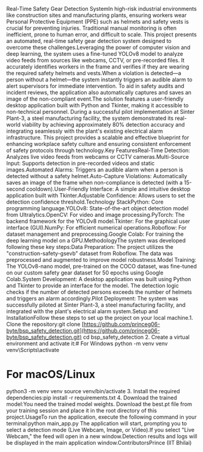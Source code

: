 Real-Time Safety Gear Detection SystemIn high-risk industrial environments like construction sites and manufacturing plants, ensuring workers wear Personal Protective Equipment (PPE) such as helmets and safety vests is crucial for preventing injuries. Traditional manual monitoring is often inefficient, prone to human error, and difficult to scale. This project presents an automated, real-time safety gear detection system designed to overcome these challenges.Leveraging the power of computer vision and deep learning, the system uses a fine-tuned YOLOv8 model to analyze video feeds from sources like webcams, CCTV, or pre-recorded files. It accurately identifies workers in the frame and verifies if they are wearing the required safety helmets and vests.When a violation is detected—a person without a helmet—the system instantly triggers an audible alarm to alert supervisors for immediate intervention. To aid in safety audits and incident reviews, the application also automatically captures and saves an image of the non-compliant event.The solution features a user-friendly desktop application built with Python and Tkinter, making it accessible to non-technical personnel. During a successful pilot implementation at Sinter Plant-3, a steel manufacturing facility, the system demonstrated its real-world viability by achieving approximately 80% detection accuracy and integrating seamlessly with the plant's existing electrical alarm infrastructure. This project provides a scalable and effective blueprint for enhancing workplace safety culture and ensuring consistent enforcement of safety protocols through technology.Key FeaturesReal-Time Detection: Analyzes live video feeds from webcams or CCTV cameras.Multi-Source Input: Supports detection in pre-recorded videos and static images.Automated Alarms: Triggers an audible alarm when a person is detected without a safety helmet.Auto-Capture Violations: Automatically saves an image of the frame when non-compliance is detected (with a 15-second cooldown).User-Friendly Interface: A simple and intuitive desktop application built with Tkinter.Adjustable Confidence: Allows users to set the detection confidence threshold.Technology StackPython: Core programming language.YOLOv8: State-of-the-art object detection model from Ultralytics.OpenCV: For video and image processing.PyTorch: The backend framework for the YOLOv8 model.Tkinter: For the graphical user interface (GUI).NumPy: For efficient numerical operations.Roboflow: For dataset management and preprocessing.Google Colab: For training the deep learning model on a GPU.MethodologyThe system was developed following these key steps:Data Preparation: The project utilizes the "construction-safety-gsevb" dataset from Roboflow. The data was preprocessed and augmented to improve model robustness.Model Training: The YOLOv8-nano model, pre-trained on the COCO dataset, was fine-tuned on our custom safety gear dataset for 50 epochs using Google Colab.System Development: A desktop application was built using Python and Tkinter to provide an interface for the model. The detection logic checks if the number of detected persons exceeds the number of helmets and triggers an alarm accordingly.Pilot Deployment: The system was successfully piloted at Sinter Plant-3, a steel manufacturing facility, and integrated with the plant's electrical alarm system.Setup and InstallationFollow these steps to set up the project on your local machine.1. Clone the repository:git clone [https://github.com/princeg06-byte/bsp_safety_detection.git](https://github.com/princeg06-byte/bsp_safety_detection.git)
cd bsp_safety_detection
2. Create a virtual environment and activate it:# For Windows
python -m venv venv
venv\Scripts\activate

# For macOS/Linux
python3 -m venv venv
source venv/bin/activate
3. Install the required dependencies:pip install -r requirements.txt
4. Download the trained model:You need the trained model weights. Download the best.pt file from your training session and place it in the root directory of this project.UsageTo run the application, execute the following command in your terminal:python main_app.py
The application will start, prompting you to select a detection mode (Live Webcam, Image, or Video).If you select "Live Webcam," the feed will open in a new window.Detection results and logs will be displayed in the main application window.ContributorsPrince (IIT Bhilai)
